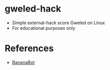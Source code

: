 # gweled-hack
- Simple external-hack score Gweled on Linux
- For educational purposes only

# References
- [BananaBot](https://github.com/ps1337/bananabot)
